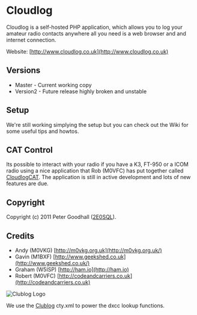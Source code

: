 # Cloudlog

Cloudlog is a self-hosted PHP application, which allows you to log your amateur radio contacts anywhere all you need is a web browser and and internet connection.

Website: [http://www.cloudlog.co.uk](http://www.cloudlog.co.uk)

## Versions

* Master - Current working copy
* Version2 - Future release highly broken and unstable

## Setup

We're still working simplying the setup but you can check out the Wiki for some useful tips and howtos.

## CAT Control

Its possible to interact with your radio if you have a K3, FT-950 or a ICOM radio using a nice application that Rob (M0VFC) has put together called [CloudlogCAT](https://github.com/rmc47/CloudlogCAT). The application is still in active development and lots of new features are due.

## Copyright

Copyright (c) 2011 Peter Goodhall ([2E0SQL](http://www.2e0sql.co.uk)).

## Credits

* Andy (M0VKG)    [http://m0vkg.org.uk](http://m0vkg.org.uk/)
* Gavin (M1BXF)   [http://www.geekshed.co.uk](http://www.geekshed.co.uk/)
* Graham (W5ISP)  [http://ham.io](http://ham.io)
* Robert (M0VFC)  [http://codeandcarriers.co.uk](http://codeandcarriers.co.uk)

![Clublog Logo](http://cloudlog.co.uk/github/clublog_web.png "Clublog Logo")

We use the [Clublog](http://www.clublog.org/) cty.xml to power the dxcc lookup functions.